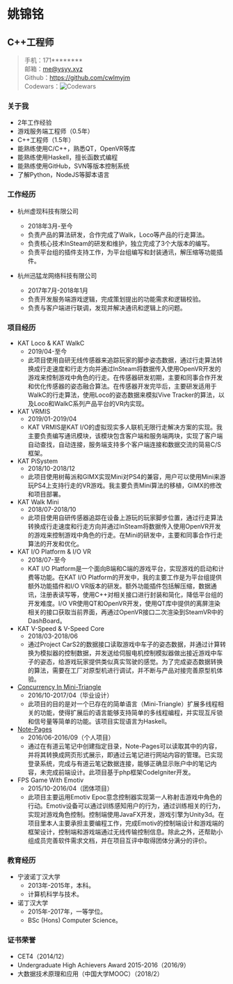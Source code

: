 # 姚锦铭
## C++工程师
> 手机：171********    
> 邮箱：me@ysyy.xyz  
> Github：https://github.com/cwlmyjm  
> Codewars：![Codewars](https://www.codewars.com/users/cwlmyjm/badges/micro)  

### 关于我
- 2年工作经验
- 游戏服务端工程师（0.5年）
- C++工程师（1.5年）
- 能熟练使用C/C++，熟悉QT，OpenVR等库
- 能熟练使用Haskell，擅长函数式编程
- 能熟练使用GitHub，SVN等版本控制系统
- 了解Python，NodeJS等脚本语言

### 工作经历
- 杭州虚现科技有限公司
    - 2018年3月-至今
    - 负责产品的算法研发，合作完成了Walk，Loco等产品的行走算法。
    - 负责核心技术InSteam的研发和维护，独立完成了3个大版本的编写。
    - 负责平台组的插件支持工作，为平台组编写和封装通讯，解压缩等功能插件。

- 杭州迅猛龙网络科技有限公司
    - 2017年7月-2018年1月
    - 负责开发服务端游戏逻辑，完成策划提出的功能需求和逻辑校验。
    - 负责与客户端进行联调，发现并解决通讯和逻辑上的问题。

### 项目经历
- KAT Loco & KAT WalkC
    - 2019/04-至今
    - 此项目使用自研无线传感器来追踪玩家的脚步姿态数据，通过行走算法转换成行走速度和行走方向并通过InSteam将数据传入使用OpenVR开发的游戏来控制游戏中角色的行走。在传感器研发初期，主要和同事合作开发和优化传感器的姿态融合算法。在传感器开发完毕后，主要研发适用于WalkC的行走算法，使用Loco的姿态数据来模拟Vive Tracker的算法，以及Loco和WalkC系列产品平台的VR内实现。
- KAT VRMIS
    - 2019/01-2019/04
    - KAT VRMIS是KAT I/O的虚拟现实多人联机无限行走解决方案的实现。我主要负责编写通讯模块，该模块包含客户端和服务端两块，实现了客户端自动查找，自动连接，服务端支持多个客户端连接和数据交流的简易C/S框架。
- KAT PiSystem
    - 2018/10-2018/12
    - 此项目使用树莓派和GIMX实现Mini对PS4的兼容，用户可以使用Mini来游玩PS4上支持行走的VR游戏。我主要负责Mini算法的移植，GIMX的修改和项目部署。
- KAT Walk Mini
    - 2018/07-2018/10
    - 此项目使用自研传感器追踪在设备上游玩的玩家脚步位置，通过行走算法转换成行走速度和行走方向并通过InSteam将数据传入使用OpenVR开发的游戏来控制游戏中角色的行走。在Mini的研发中，主要和同事合作行走算法的开发和优化。
- KAT I/O Platform & I/O VR
    - 2018/07-至今
    - KAT I/O Platform是一个面向B端和C端的游戏平台，实现游戏的启动和计费等功能。在KAT I/O Platform的开发中，我的主要工作是为平台组提供额外功能插件和I/O VR版本的研发。额外功能插件包括解压缩，数据通讯，注册表读写等，使用C++对相关接口进行封装和简化，降低平台组的开发难度。I/O VR使用QT和OpenVR开发，使用QT库中提供的离屏渲染相关的接口获取当前界面，再通过OpenVR接口二次渲染到SteamVR中的DashBoard。
- KAT V-Speed & V-Speed Core
    - 2018/03-2018/06
    - 通过Project CarS2的数据接口读取游戏中车子的姿态数据，并通过计算转换为模拟器的控制数据，并发送给伺服电机控制模拟器做出接近游戏中车子的姿态，给游戏玩家提供类似真实驾驶的感觉。为了完成姿态数据转换的算法，需要在工厂对原型机进行调试，并不断与产品对接完善原型机体验。
- [Concurrency In Mini-Triangle](https://github.com/cwlmyjm/GraduationProject)
    - 2016/10-2017/04（毕业设计）
    - 此项目的目的是对一个已存在的简单语言（Mini-Triangle）扩展多线程相关的功能，使得扩展后的语言能够支持简单的多线程编程，并实现互斥锁和信号量等简单的功能。该项目实现语言为Haskell。
- [Note-Pages](https://github.com/cwlmyjm/note-pages)
    - 2016/06-2016/09（个人项目）
    - 通过在有道云笔记中创建指定目录，Note-Pages可以读取其中的内容，并将其转换成网页形式展示，即通过云笔记进行网站内容的管理。已实现登录系统，完成与有道云笔记数据连接，能够正确显示账户中的笔记内容，未完成前端设计。此项目基于php框架CodeIgniter开发。
- FPS Game With Emotiv
    - 2015/10-2016/04（团体项目）
    - 此项目主要运用Emotiv Epoc意念控制器实现第一人称射击游戏中角色的行动。Emotiv设备可以通过训练感知用户的行为，通过训练相关的行为，实现对游戏角色控制。控制端使用JavaFX开发，游戏引擎为Unity3d。在项目里本人主要承担主要编程工作，完成Emotiv的控制端设计和游戏端的框架设计，控制端和游戏端通过无线传输控制信息。除此之外，还帮助小组成员完善软件需求文档，并在项目互评中取得团体分满分的评价。

### 教育经历
- 宁波诺丁汉大学
    - 2013年-2015年，本科。
    - 计算机科学与技术。
- 诺丁汉大学
    - 2015年-2017年，一等学位。
    - BSc (Hons) Computer Science。

### 证书荣誉
- CET4（2014/12）
- Undergraduate High Achievers Award 2015-2016（2016/9）
- 大数据技术原理和应用（中国大学MOOC）（2018/2）
